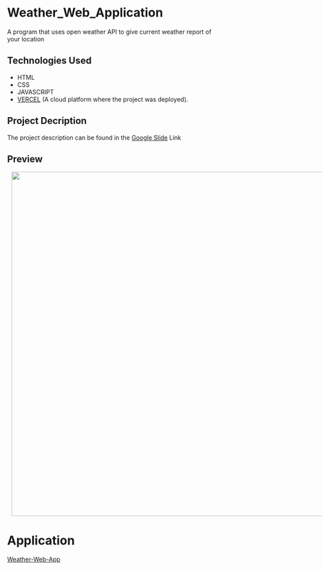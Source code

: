 # Weather_Web_Application
A program that uses open weather API to give current weather report of your location

## Technologies Used
  - HTML
  - CSS
  - JAVASCRIPT
  - [VERCEL](https://vercel.com/home) (A cloud platform where the project was deployed).

## Project Decription 
The project description can be found in the [Google Slide](https://docs.google.com/presentation/d/1YioKP2jSoejZb6KvlINCkHuQDWSTXJ8_gzkV1wQozk8/edit?usp=sharing) Link

## Preview
<div style="display:flex">
     <div style="flex:1;padding-left:10px;">
          <img src="https://cdnjs.cloudflare.com/ajax/libs/moment.js/2.29.1/moment.min.js" integrity="sha512-qTXRIMyZIFb8iQcfjXWCO8+M5Tbc38Qi5WzdPOYZHIlZpzBHG3L3by84BBBOiRGiEb7KKtAOAs5qYdUiZiQNNQ==" crossorigin="anonymous" referrerpolicy="no-referrer"
    " width="800"/>
     </div>
</div>

# Application 
[Weather-Web-App](https://weather-web-application-zeta.vercel.app/)
